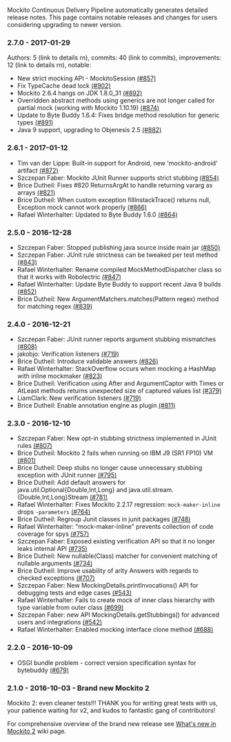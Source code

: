 Mockito Continuous Delivery Pipeline automatically generates detailed release notes. This page contains notable releases and changes for users considering upgrading to newer version.

### 2.7.0 - 2017-01-29

Authors: 5 (link to details rn), commits: 40 (link to commits), improvements: 12 (link to details rn), notable:

* New strict mocking API - MockitoSession [(#857)](https://github.com/mockito/mockito/issues/857)
* Fix TypeCache dead lock [(#902)](https://github.com/mockito/mockito/pull/902)
* Mockito 2.6.4 hangs on JDK 1.8.0_31 [(#892)](https://github.com/mockito/mockito/issues/892)
* Overridden abstract methods using generics are not longer called for partial mock (working with Mockito 1.10.19) [(#874)](https://github.com/mockito/mockito/issues/874)
* Update to Byte Buddy 1.6.4: Fixes bridge method resolution for generic types [(#891)](https://github.com/mockito/mockito/pull/891)
* Java 9 support, upgrading to Objenesis 2.5 [(#882)](https://github.com/mockito/mockito/issues/882)

### 2.6.1 - 2017-01-12

* Tim van der Lippe: Built-in support for Android, new 'mockito-android' artifact [(#872)](https://github.com/mockito/mockito/pull/872)
* Szczepan Faber: Mockito JUnit Runner supports strict stubbing [(#854)](https://github.com/mockito/mockito/pull/854)
* Brice Dutheil: Fixes #820 ReturnsArgAt to handle returning vararg as arrays [(#821)](https://github.com/mockito/mockito/pull/821)
* Brice Dutheil: When custom exception fillInstackTrace() returns null, Exception mock cannot work properly [(#866)](https://github.com/mockito/mockito/issues/866)
* Rafael Winterhalter: Updated to Byte Buddy 1.6.0 [(#864)](https://github.com/mockito/mockito/pull/864)

### 2.5.0 - 2016-12-28

* Szczepan Faber: Stopped publishing java source inside main jar [(#850)](https://github.com/mockito/mockito/pull/850)
* Szczepan Faber: JUnit rule strictness can be tweaked per test method [(#843)](https://github.com/mockito/mockito/pull/843)
* Rafael Winterhalter: Rename compiled MockMethodDispatcher class so that it works with Robolectric [(#847)](https://github.com/mockito/mockito/pull/847)
* Rafael Winterhalter: Update Byte Buddy to support recent Java 9 builds [(#852)](https://github.com/mockito/mockito/pull/852)
* Brice Dutheil: New ArgumentMatchers.matches(Pattern regex) method for matching regex [(#839)](https://github.com/mockito/mockito/pull/839)

### 2.4.0 - 2016-12-21

* Szczepan Faber: JUnit runner reports argument stubbing mismatches [(#808)](https://github.com/mockito/mockito/pull/808)
* jakobjo: Verification listeners [(#719)](https://github.com/mockito/mockito/pull/719)
* Brice Dutheil: Introduce validable answers [(#826)](https://github.com/mockito/mockito/pull/826)
* Rafael Winterhalter: StackOverflow occurs when mocking a HashMap with inline mockmaker [(#823)](https://github.com/mockito/mockito/pull/823)
* Brice Dutheil: Verification using After and ArgumentCaptor with Times or AtLeast methods returns unexpected size of captured values list [(#379)](https://github.com/mockito/mockito/issues/379)
* LiamClark: New verification listeners [(#719)](https://github.com/mockito/mockito/pull/719)
* Brice Dutheil: Enable annotation engine as plugin [(#811)](https://github.com/mockito/mockito/pull/811)

### 2.3.0 - 2016-12-10

* Szczepan Faber: New opt-in stubbing strictness implemented in JUnit rules [(#807)](https://github.com/mockito/mockito/pull/807)
* Brice Dutheil: Mockito 2 fails when running on IBM J9 (SR1 FP10) VM [(#801)](https://github.com/mockito/mockito/issues/801)
* Brice Dutheil: Deep stubs no longer cause unnecessary stubbing exception with JUnit runner [(#795)](https://github.com/mockito/mockito/pull/795)
* Brice Dutheil: Add default answers for java.util.Optional{Double,Int,Long} and java.util.stream.{Double,Int,Long}Stream [(#781)](https://github.com/mockito/mockito/issues/781)
* Rafael Winterhalter: Fixes Mockito 2.2.17 regression: `mock-maker-inline` drops `-parameters` [(#764)](https://github.com/mockito/mockito/issues/764)
* Brice Dutheil: Regroup Junit classes in junit packages [(#748)](https://github.com/mockito/mockito/pull/748)
* Rafael Winterhalter: "mock-maker-inline" prevents collection of code coverage for spys [(#757)](https://github.com/mockito/mockito/issues/757)
* Szczepan Faber: Exposed existing verification API so that it no longer leaks internal API [(#735)](https://github.com/mockito/mockito/pull/735)
* Brice Dutheil: New nullable(Class<T>) matcher for convenient matching of nullable arguments [(#734)](https://github.com/mockito/mockito/pull/734)
* Brice Dutheil: Improve usability of arity Answers with regards to checked exceptions [(#707)](https://github.com/mockito/mockito/issues/707)
* Szczepan Faber: New MockingDetails.printInvocations() API for debugging tests and edge cases [(#543)](https://github.com/mockito/mockito/issues/543)
* Rafael Winterhalter: Fails to create mock of inner class hierarchy with type variable from outer class [(#699)](https://github.com/mockito/mockito/issues/699)
* Szczepan Faber: new API MockingDetails.getStubbings() for advanced users and integrations [(#542)](https://github.com/mockito/mockito/issues/542)
* Rafael Winterhalter: Enabled mocking interface clone method [(#688)](https://github.com/mockito/mockito/issues/688)

### 2.2.0 - 2016-10-09

* OSGI bundle problem - correct version specification syntax for bytebuddy [(#679)](https://github.com/mockito/mockito/pull/679)

### 2.1.0 - 2016-10-03 - Brand new Mockito 2

Mockito 2: even cleaner tests!!! THANK you for writing great tests with us, your patience waiting for v2, and kudos to fantastic gang of contributors!

For comprehensive overview of the brand new release see [What's new in Mockito 2](https://github.com/mockito/mockito/wiki/What%27s-new-in-Mockito-2) wiki page.